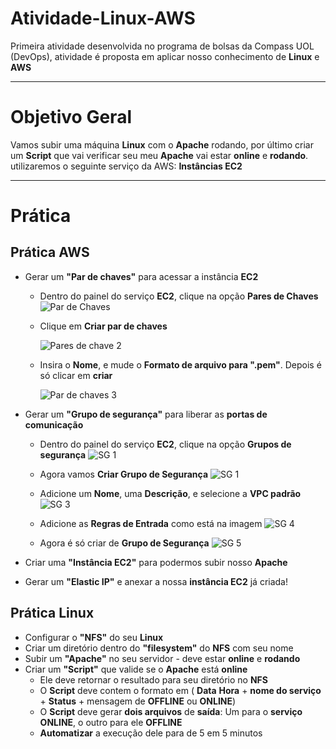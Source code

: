 # **Atividade-Linux-AWS**
Primeira atividade desenvolvida no programa de bolsas da Compass UOL (DevOps), atividade é proposta em aplicar nosso conhecimento de **Linux** e **AWS**

___
# **Objetivo Geral**
Vamos subir uma máquina **Linux** com o **Apache** rodando, por último criar um **Script** que vai verificar seu meu **Apache** vai estar **online** e **rodando**. utilizaremos o seguinte serviço da AWS:   **Instâncias EC2**


___
# Prática
## **Prática AWS**
- Gerar um **"Par de chaves"** para acessar a instância **EC2**
  - Dentro do painel do serviço **EC2**, clique na opção **Pares de Chaves**
    ![Par de Chaves](https://github.com/kaueribeirocosta/Atividade-Linux-AWS/assets/157628195/777a35e2-177e-4c25-af3c-b5fb46a913cc)

  - Clique em **Criar par de chaves**
    
    ![Pares de chave 2](https://github.com/kaueribeirocosta/Atividade-Linux-AWS/assets/157628195/28559842-3c8b-418e-a007-c51ca29ec7a7)

  - Insira o **Nome**, e mude o **Formato de arquivo para ".pem"**. Depois é só clicar em **criar**

    ![Par de chaves 3](https://github.com/kaueribeirocosta/Atividade-Linux-AWS/assets/157628195/9072967a-f331-46d8-adda-a22a81b717a9)

- Gerar um **"Grupo de segurança"** para liberar as **portas de comunicação**
  - Dentro do painel do serviço **EC2**, clique na opção **Grupos de segurança**
    ![SG 1](https://github.com/kaueribeirocosta/Atividade-Linux-AWS/assets/157628195/ca9d86f9-9439-4ec5-b4d7-e7e2c402cc87)

  - Agora vamos **Criar Grupo de Segurança**
    ![SG 1](https://github.com/kaueribeirocosta/Atividade-Linux-AWS/assets/157628195/ca9d86f9-9439-4ec5-b4d7-e7e2c402cc87)

  - Adicione um **Nome**, uma **Descrição**, e selecione a **VPC padrão**
    ![SG 3](https://github.com/kaueribeirocosta/Atividade-Linux-AWS/assets/157628195/a6669b55-6a7a-466f-adb9-3d825b30b63d)

  - Adicione as **Regras de Entrada** como está na imagem
    ![SG 4](https://github.com/kaueribeirocosta/Atividade-Linux-AWS/assets/157628195/93ae4af7-9ded-4b3f-b4f2-685813e54164)

  - Agora é só criar de **Grupo de Segurança**
    ![SG 5](https://github.com/kaueribeirocosta/Atividade-Linux-AWS/assets/157628195/dd08edee-c31a-4d5e-b72b-66414a4ad98d)

- Criar uma **"Instância EC2"** para podermos subir nosso **Apache**
- Gerar um **"Elastic IP"** e anexar a nossa **instância EC2** já criada!

## **Prática Linux**
- Configurar o **"NFS"** do seu **Linux**
- Criar um diretório dentro do **"filesystem"** do **NFS** com seu nome
- Subir um **"Apache"** no seu servidor - deve estar **online** e **rodando**
- Criar um **"Script"** que valide se o **Apache** está **online**
  - Ele deve retornar o resultado para seu diretório no **NFS**
  - O **Script** deve contem o formato em ( **Data** **Hora** + **nome do serviço** + **Status** + mensagem de **OFFLINE** ou **ONLINE**)
  - O **Script** deve gerar **dois arquivos** de **saída**: Um para o **serviço** **ONLINE**, o outro para ele **OFFLINE**
  - **Automatizar** a execução dele para de 5 em 5 minutos
